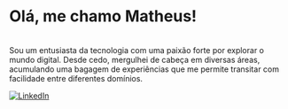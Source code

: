 # Olá, me chamo Matheus!
<br> Sou um entusiasta da tecnologia com uma paixão forte por explorar o mundo digital. Desde cedo, mergulhei de cabeça em diversas áreas, acumulando uma bagagem de experiências que me permite transitar com facilidade entre diferentes domínios.

  
[![LinkedIn](https://img.shields.io/badge/LinkedIn-0077B5?style=for-the-badge&logo=linkedin&logoColor=white)](https://www.linkedin.com/in/matheus-xavier-804ab3378)






